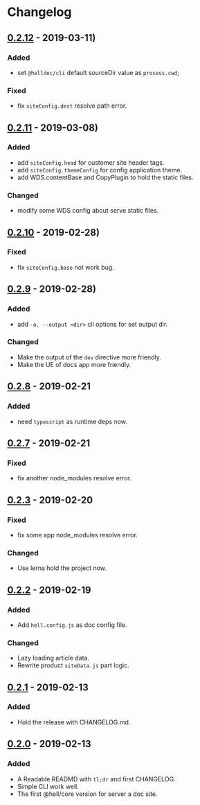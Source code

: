 # Changelog

## [0.2.12](https://github.com/fimars/hell/releases/tag/v0.2.12) - 2019-03-11)

### Added

- set `@helldoc/cli` default sourceDir value as `process.cwd`;

### Fixed

- fix `siteConfig.dest` resolve path error.

## [0.2.11](https://github.com/fimars/hell/releases/tag/v0.2.11) - 2019-03-08)

### Added

- add `siteConfig.head` for customer site header tags.
- add `siteConfig.themeConfig` for config application theme.
- add WDS.contentBase and CopyPlugin to hold the static files.

### Changed

- modify some WDS config about serve static files.

## [0.2.10](https://github.com/fimars/hell/releases/tag/v0.2.10) - 2019-02-28)

### Fixed

- fix `siteConfig.base` not work bug.

## [0.2.9](https://github.com/fimars/hell/releases/tag/v0.2.9) - 2019-02-28)

### Added

- add `-o, --output <dir>` cli options for set output dir.

### Changed

- Make the output of the `dev` directive more friendly.
- Make the UE of docs app more friendly.

## [0.2.8](https://github.com/fimars/hell/releases/tag/v0.2.8) - 2019-02-21

### Added

- need `typescript` as runtime deps now.

## [0.2.7](https://github.com/fimars/hell/releases/tag/v0.2.7) - 2019-02-21

### Fixed

- fix another node_modules resolve error.

## [0.2.3](https://github.com/fimars/hell/releases/tag/v0.2.3) - 2019-02-20

### Fixed

- fix some app node_modules resolve error.

### Changed

- Use lerna hold the project now.

## [0.2.2](https://github.com/fimars/hell/releases/tag/v0.2.2) - 2019-02-19

### Added

- Add `hell.config.js` as doc config file.

### Changed

- Lazy loading article data.
- Rewrite product `siteData.js` part logic.

## [0.2.1](https://github.com/fimars/hell/releases/tag/v0.2.1) - 2019-02-13

### Added

- Hold the release with CHANGELOG.md.

## [0.2.0](https://github.com/fimars/hell/releases/tag/v0.2.0) - 2019-02-13

### Added

- A Readable READMD with `tl;dr` and first CHANGELOG.
- Simple CLI work well.
- The first @hell/core version for server a doc site.
